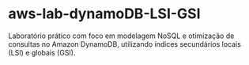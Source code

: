# aws-lab-dynamoDB-LSI-GSI
Laboratório prático com foco em modelagem NoSQL e otimização de consultas no Amazon DynamoDB, utilizando índices secundários locais (LSI) e globais (GSI).
